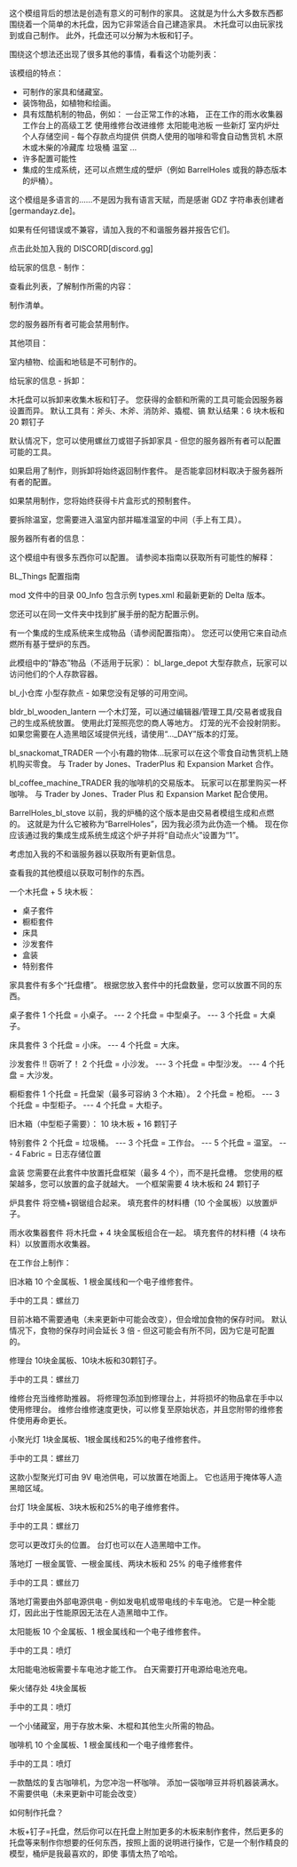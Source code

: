这个模组背后的想法是创造有意义的可制作的家具。 这就是为什么大多数东西都围绕着一个简单的木托盘，因为它非常适合自己建造家具。
木托盘可以由玩家找到或自己制作。 此外，托盘还可以分解为木板和钉子。

围绕这个想法还出现了很多其他的事情，看看这个功能列表：

该模组的特点：

- 可制作的家具和储藏室。
- 装饰物品，如植物和绘画。
- 具有炫酷机制的物品，例如：
一台正常工作的冰箱，
正在工作的雨水收集器
工作台上的高级工艺
使用维修台改进维修
太阳能电池板
一些新灯
室内炉灶
个人存储空间 - 每个存款点均提供
供商人使用的咖啡和零食自动售货机
木原木或木柴的冷藏库
垃圾桶
温室
...
- 许多配置可能性
- 集成的生成系统，还可以点燃生成的壁炉（例如 BarrelHoles 或我的静态版本的炉桶）。

这个模组是多语言的......不是因为我有语言天赋，而是感谢 GDZ 字符串表创建者 [germandayz.de]。

如果有任何错误或不兼容，请加入我的不和谐服务器并报告它们。

点击此处加入我的 DISCORD[discord.gg]

给玩家的信息 - 制作：

查看此列表，了解制作所需的内容：

制作清单。

您的服务器所有者可能会禁用制作。

其他项目：

室内植物、绘画和地毯是不可制作的。



给玩家的信息 - 拆卸：

木托盘可以拆卸来收集木板和钉子。 您获得的金额和所需的工具可能会因服务器设置而异。
默认工具有：斧头、木斧、消防斧、撬棍、镐
默认结果：6 块木板和 20 颗钉子

默认情况下，您可以使用螺丝刀或钳子拆卸家具 - 但您的服务器所有者可以配置可能的工具。

如果启用了制作，则拆卸将始终返回制作套件。 是否能拿回材料取决于服务器所有者的配置。

如果禁用制作，您将始终获得卡片盒形式的预制套件。

要拆除温室，您需要进入温室内部并瞄准温室的中间（手上有工具）。


服务器所有者的信息：

这个模组中有很多东西你可以配置。 请参阅本指南以获取所有可能性的解释：

BL_Things 配置指南

mod 文件中的目录 00_Info 包含示例 types.xml 和最新更新的 Delta 版本。

您还可以在同一文件夹中找到扩展手册的配方配置示例。

有一个集成的生成系统来生成物品（请参阅配置指南）。 您还可以使用它来自动点燃所有基于壁炉的东西。

此模组中的“静态”物品（不适用于玩家）：
bl_large_depot
大型存款点，玩家可以访问他们的个人存款容器。

bl_小仓库
小型存款点 - 如果您没有足够的可用空间。

bldr_bl_wooden_lantern
一个木灯笼，可以通过编辑器/管理工具/交易者或我自己的生成系统放置。
使用此灯笼照亮您的商人等地方。 灯笼的光不会投射阴影。
如果您需要在人造黑暗区域提供光线，请使用“..._DAY”版本的灯笼。

bl_snackomat_TRADER
一个小有趣的物体...玩家可以在这个零食自动售货机上随机购买零食。
与 Trader by Jones、TraderPlus 和 Expansion Market 合作。

bl_coffee_machine_TRADER
我的咖啡机的交易版本。 玩家可以在那里购买一杯咖啡。
与 Trader by Jones、Trader Plus 和 Expansion Market 配合使用。

BarrelHoles_bl_stove
以前，我的炉桶的这个版本是由交易者模组生成和点燃的。
这就是为什么它被称为“BarrelHoles”，因为我必须为此伪造一个桶。
现在你应该通过我的集成生成系统生成这个炉子并将“自动点火”设置为“1”。

考虑加入我的不和谐服务器以获取所有更新信息。

查看我的其他模组以获取可制作的东西。

一个木托盘 + 5 块木板：

- 桌子套件
- 橱柜套件
- 床具
- 沙发套件
- 盒装
- 特别套件



家具套件有多个“托盘槽”。 根据您放入套件中的托盘数量，您可以放置不同的东西。

桌子套件
1 个托盘 = 小桌子。 --- 2 个托盘 = 中型桌子。 --- 3 个托盘 = 大桌子。

床具套件
3 个托盘 = 小床。 --- 4 个托盘 = 大床。

沙发套件
!! 窃听了！
2 个托盘 = 小沙发。 --- 3 个托盘 = 中型沙发。 --- 4 个托盘 = 大沙发。

橱柜套件
1 个托盘 = 托盘架（最多可容纳 3 个木箱）。 2 个托盘 = 枪柜。 --- 3 个托盘 = 中型柜子。 --- 4 个托盘 = 大柜子。

旧木箱（中型柜子需要）：
10 块木板 + 16 颗钉子

特别套件
2 个托盘 = 垃圾桶。 --- 3 个托盘 = 工作台。 --- 5 个托盘 = 温室。 --- 4 Fabric = 日志存储位置

盒装
您需要在此套件中放置托盘框架（最多 4 个），而不是托盘槽。 您使用的框架越多，您可以放置的盒子就越大。
一个框架需要 4 块木板和 24 颗钉子



炉具套件
将空桶+钢锯组合起来。
填充套件的材料槽（10 个金属板）以放置炉子。

雨水收集器套件
将木托盘 + 4 块金属板组合在一起。
填充套件的材料槽（4 块布料）以放置雨水收集器。



在工作台上制作：

旧冰箱
10 个金属板、1 根金属线和一个电子维修套件。

手中的工具：螺丝刀

目前冰箱不需要通电（未来更新中可能会改变），但会增加食物的保存时间。 默认情况下，食物的保存时间会延长 3 倍 - 但这可能会有所不同，因为它是可配置的。


修理台
10块金属板、10块木板和30颗钉子。

手中的工具：螺丝刀

维修台充当维修助推器。 将修理包添加到修理台上，并将损坏的物品拿在手中以使用修理台。
维修台维修速度更快，可以修复至原始状态，并且您附带的维修套件使用寿命更长。


小聚光灯
1块金属板、1根金属线和25%的电子维修套件。

手中的工具：螺丝刀

这款小型聚光灯可由 9V 电池供电，可以放置在地面上。
它也适用于掩体等人造黑暗区域。


台灯
1块金属板、3块木板和25%的电子维修套件。

手中的工具：螺丝刀

您可以更改灯头的位置。 台灯也可以在人造黑暗中工作。


落地灯
一根金属管、一根金属线、两块木板和 25% 的电子维修套件

手中的工具：螺丝刀

落地灯需要由外部电源供电 - 例如发电机或带电线的卡车电池。
它是一种全能灯，因此出于性能原因无法在人造黑暗中工作。


太阳能板
10 个金属板、1 根金属线和一个电子维修套件。

手中的工具：喷灯

太阳能电池板需要卡车电池才能工作。 白天需要打开电源给电池充电。


柴火储存处
4块金属板

手中的工具：喷灯

一个小储藏室，用于存放木柴、木棍和其他生火所需的物品。


咖啡机
10 个金属板、1 根金属线和一个电子维修套件。

手中的工具：喷灯

一款酷炫的复古咖啡机，为您冲泡一杯咖啡。 添加一袋咖啡豆并将机器装满水。 不需要供电（未来更新中可能会改变）

如何制作托盘？

木板+钉子=托盘，然后你可以在托盘上附加更多的木板来制作套件，然后更多的托盘等来制作你想要的任何东西，按照上面的说明进行操作，它是一个制作精良的模型，桶炉是我最喜欢的，即使 事情太热了哈哈。